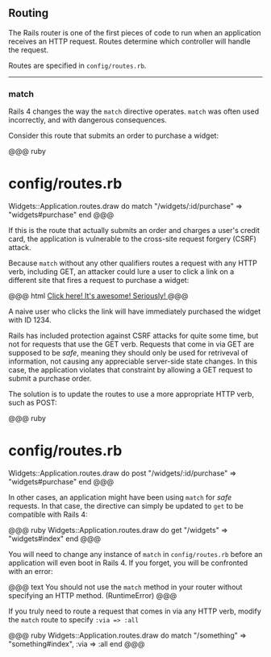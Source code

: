 ## Routing

The Rails router is one of the first pieces of code to run when an application
receives an HTTP request. Routes determine which controller will handle the
request.

Routes are specified in `config/routes.rb`.

---

### <a id="routing-match"></a>match

Rails 4 changes the way the `match` directive operates. `match` was often used
incorrectly, and with dangerous consequences.

Consider this route that submits an order to purchase a widget:

@@@ ruby
# config/routes.rb
Widgets::Application.routes.draw do
  match "/widgets/:id/purchase" => "widgets#purchase"
end
@@@

If this is the route that actually submits an order and charges a user's
credit card, the application is vulnerable to the cross-site request
forgery (CSRF) attack.

Because `match` without any other qualifiers routes a request with any HTTP
verb, including GET, an attacker could lure a user to click a link on a
different site that fires a request to purchase a widget:

@@@ html
<a href="http://example.com/widgets/1234/purchase">
  Click here! It's awesome! Seriously!
</a>
@@@

A naive user who clicks the link will have immediately purchased the widget
with ID 1234.

Rails has included protection against CSRF attacks for quite some time, but not
for requests that use the GET verb. Requests that come in via GET are supposed
to be *safe*, meaning they should only be used for retriveval of information,
not causing any appreciable server-side state changes. In this case, the
application violates that constraint by allowing a GET request to submit a
purchase order.

The solution is to update the routes to use a more appropriate HTTP verb, such
as POST:

@@@ ruby
# config/routes.rb
Widgets::Application.routes.draw do
  post "/widgets/:id/purchase" => "widgets#purchase"
end
@@@

In other cases, an application might have been using `match` for *safe*
requests. In that case, the directive can simply be updated to `get` to be
compatible with Rails 4:

@@@ ruby
Widgets::Application.routes.draw do
  get "/widgets" => "widgets#index"
end
@@@

You will need to change any instance of `match` in `config/routes.rb` before
an application will even boot in Rails 4. If you forget, you will be confronted
with an error:

@@@ text
You should not use the `match` method in your router without specifying an HTTP
method. (RuntimeError)
@@@

If you truly need to route a request that comes in via any HTTP verb, modify
the `match` route to specify `:via => :all`

@@@ ruby
Widgets::Application.routes.draw do
  match "/something" => "something#index", :via => :all
end
@@@
